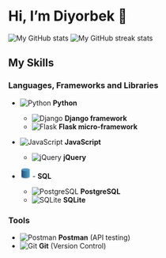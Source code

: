 # Hi, I’m Diyorbek 👋

<!-- - 🌱 I’m currently learning Django framework -->

<!---
- 👀 I’m interested in ...
- 💞️ I’m looking to collaborate on ...
- 📫 How to reach me ...
--->

![My GitHub stats](https://github-readme-stats.vercel.app/api?username=DevDior&show_icons=true&theme=dracula)
![My GitHub streak stats](https://github-readme-streak-stats.herokuapp.com/?user=DevDior&theme=dracula)


## My Skills

### Languages, Frameworks and Libraries
* <img src="https://github.com/get-icon/geticon/blob/master/icons/python.svg" alt="Python" width="21px" height="21px"> **Python**
  - <img src="https://github.com/get-icon/geticon/blob/master/icons/django.svg" alt="Django" width="21px" height="21px"> **Django framework**
  - <img src="https://github.com/get-icon/geticon/blob/master/icons/flask.svg" alt="Flask" width="21px" height="21px"> **Flask micro-framework**

* <img src="https://github.com/get-icon/geticon/blob/master/icons/javascript.svg" alt="JavaScript" width="21px" height="21px"> **JavaScript**
  - <img src="https://github.com/get-icon/geticon/blob/master/icons/jquery-icon.svg" alt="jQuery" width="21px" height="21px"> **jQuery**

* <img src="./db.svg" alt="SQL" width="21px" height="21px"> - **SQL**
  - <img src="https://github.com/get-icon/geticon/blob/master/icons/postgresql.svg" alt="PostgreSQL" width="21px" height="21px"> **PostgreSQL**
  - <img src="https://github.com/get-icon/geticon/blob/master/icons/sqlite.svg" alt="SQLite" width="21px" height="21px"> **SQLite**

### Tools
* <img src="https://github.com/get-icon/geticon/blob/master/icons/postman.svg" alt="Postman" width="21px" height="21px"> **Postman** (API testing)
* <img src="https://github.com/get-icon/geticon/blob/master/icons/git-icon.svg" alt="Git" width="21px" height="21px"> **Git** (Version Control)
